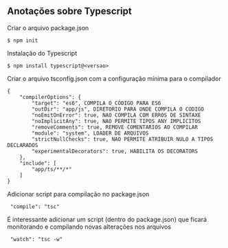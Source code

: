 ## Anotações sobre Typescript

Criar o arquivo package.json

```
$ npm init
```

Instalação do Typescript

```
$ npm install typescript@<versao>
```

Criar o arquivo tsconfig.json com a configuração mínima para o compilador

```
{
    "compilerOptions": {
        "target": "es6", COMPILA O CÓDIGO PARA ES6
        "outDir": "app/js", DIRETORIO PARA ONDE COMPILA O CODIGO
        "noEmitOnError": true, NAO COMPILA COM ERROS DE SINTAXE
        "noImplicitAny": true, NAO PERMITE TIPOS ANY IMPLICITOS
        "removeComments": true, REMOVE COMENTARIOS AO COMPILAR
        "module": "system", LOADER DE ARQUIVOS
        "strictNullChecks": true, NAO PERMITE ATRIBUIR NULO A TIPOS DECLARADOS
        "experimentalDecorators": true, HABILITA OS DECORATORS
    },
    "include": [
        "app/ts/**/*"
    ]
}
```

Adicionar script para compilação no package.json

```
 "compile": "tsc"
```

É interessante adicionar um script (dentro do package.json) que ficará monitorando e compilando novas alterações nos arquivos

```
 "watch": "tsc -w"
 ```